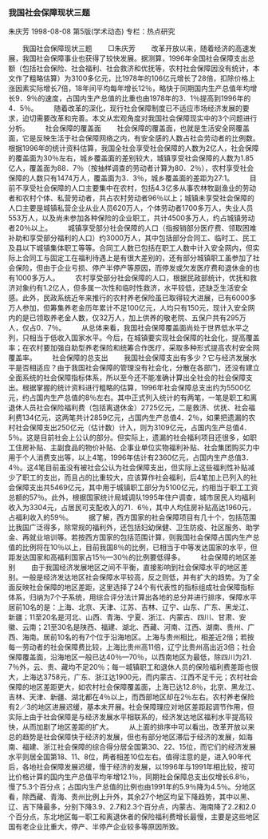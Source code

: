 ### 我国社会保障现状三题
朱庆芳
1998-08-08
第5版(学术动态)
专栏：热点研究

　　我国社会保障现状三题
　　□朱庆芳
　　改革开放以来，随着经济的高速发展，我国社会保障事业也获得了较快发展。据测算，1996年全国社会保障支出总额（包括社会保险、社会福利、社会救济和优抚等，农村社会保障因没有统计，本文作了粗略估算）为3100多亿元，比1978年的106亿元增长了28倍，扣除价格上涨因素实际增长7倍，18年间平均每年增长12％，略快于同期国内生产总值年均增长9．9％的速度，占国内生产总值的比重也由1978年的3．1％提高到1996年的4．5％。
　　随着改革的深化，现行社会保障制度已不适应市场经济发展的要求，迫切需要改革和完善。本文从宏观角度对我国社会保障现实中的3个问题进行分析。
　　社会保障的覆盖面
　　社会保障的覆盖面，也就是生活安全网覆盖面，它是反映生活于社会保障网络之内，有安全感的人数占社会劳动者的比例数。根据1996年的统计资料估算，我国全社会享受社会保障的人数为2亿人，社会保障的覆盖面为30％左右，城乡覆盖面的差别较大，城镇享受社会保障的人数为1.85亿人，覆盖面为88．7％（按抽样调查的劳动者计算为80．2％），农村享受社会保障的人数只有1474万人，覆盖面为3．3％，城乡覆盖面的差距为27∶1。
　　目前不享受社会保障的人口主要集中在农村，包括4.3亿多从事农林牧副渔业的劳动者和农村个体、私营劳动者，共占农村劳动者96％以上；城镇未享受社会保障的人口主要是城镇私营企业从业人员620万人，个体劳动者1700多万人，失业人员553万人，以及尚未参加各种保险的企业职工，共计4500多万人，约占城镇劳动者20％以上。
　　城镇享受部分社会保障的人口（指报销部分医疗费、领取困难补助和享受部分福利的人口）约3000万人，其中包括部分合同工、临时工、民工及县以下城镇集体职工等等。合同工人数已包括在职工人数中计入安全网内，但实际上合同工与固定工在福利待遇上是有很大差别的，还有部分城镇职工虽参加了社会保险，但由于企业亏损、停产半停产等原因，而停发或欠发医疗费和退休金的也有1000多万人。
　　农村享受部分社会保障的人口，根据民政部统计，优抚和救济对象约有1.2亿人，但多属一次性和临时性救济，水平较低，还缺乏生活安全感。此外，民政系统近年来推行的农村养老保险虽已取得较大进展，已有6000多万人参加，但筹集养老金历年累计不足100亿元，人均只有150元，现计入安全网内的是已领取养老金人数，仅32万人，加上供养的敬老院、五保户共有295万人，仅占0．7％。
　　从总体来看，我国社会保障覆盖面尚处于世界低水平之列，只相当于低收入国家水平。今后，在城镇要实现社会保障的社会化，提高覆盖率；在农村要加强自助型养老保险和统筹合作医疗，采取多种形式提高农村安全网覆盖率。
　　社会保障的总支出
　　我国社会保障支出有多少？它与经济发展水平是否相适应？由于我国社会保障的管理没有社会化，分散在各部门，还没有建立全面系统的社会保障指标体系，所以至今还不能准确计算出全社会的社会保障支出。根据掌握的统计资料进行粗略的估算，1996年社会保障总支出约为5500亿元，约占国内生产总值的8％左右。其中正式列入统计的有两笔，一笔是职工和离退休人员社会保险福利费（包括离退休金）2725亿元，二是救济、优抚、社会福利费134亿元，这两笔共计2859亿元，占国内生产总值4．2％，如果把遗漏的农村社会保障支出250亿元（估计数）计入，则为3109亿元，占国内生产总值4．5％。这是目前社会上公认的部分。但实际上，遗漏的社会福利项目还很多，如职工住房补贴、主副食品的物价补贴、企事业单位实物福利补贴、社会集团购买力中用于个人消费支出等，以上4笔，1996年估计有2360亿元，占国内生产总值3．4％。这4笔目前虽没有被社会公认为社会保障支出，但实际上这些福利性补贴减少了职工的支出，而且占的比重较大，应该算作社会福利，后4笔加上已列入的社会保障支出共5469亿元，其中用于城镇职工部分为5100亿元，约相当于职工工资总额的57％。此外，根据国家统计局城调队1995年住户调查，城市居民人均福利收入为3304元，占居民可支配收入的71．6％，其中人均住房补贴高达1960元，占福利收入的59％。
　　据了解，西方国家的社会保障项目有几十个，包括范围比我国广泛得多，除常规的福利外，还包括妇幼保健、卫生防疫、社区服务、助学金、再就业培训等。若按西方国家的包括范围计算，则我国社会保障占国内生产总值的比例将在10％以上，目前我国8％的比例，已相当于中等发达国家的水平，但距发达国家和高福利国家占15％—30％的比例要低得多。
　　社会保障的地区差别
　　由于我国经济发展地区之间不平衡，直接影响到社会保障水平的地区差别。一般是经济发达地区社会保障水平较高，反之则低，并有扩大的趋势。为了全面反映社会保障的地区差距，这里选择了24个有代表性的指标组成社会保障指标体系，归纳为7个子系统，用综合评分法计算出各地的总分并进行排序，保障水平居前10名的是：上海、北京、天津、江苏、吉林、辽宁、山东、广东、黑龙江、新疆；11至20名是河北、山西、青海、宁夏、浙江、内蒙古、四川、甘肃、安徽、云南；21至30名是陕西、福建、湖北、西藏、河南、江西、湖南、贵州、广西、海南。居前10名的有7个位于沿海地区。上海与贵州相比，相差近2倍；若按每一劳动者的社会保障费比较，上海比贵州高11倍，辽宁比贵州高出近3倍；社会保障覆盖面，沿海地区一般已达40％—70％，以西南地区为最低，除四川为21．7％外，云、贵、藏均不足20％；每一城镇职工和退休人员的保险福利费差距也很大，上海达3758元，广东、浙江达1900元，而内蒙古、江西不足千元；农村社会保障的地区差距更大，如农村社会保障覆盖面，上海已达12.8％，北京、黑龙江、吉林、天津、新疆、湖北都在4％以上，而西部地区却在2％左右。农村养老保险有2／3的地区进展迟缓，基本未开展。社会保障理应对地区差距起调节作用，但实际上由于社会保障是与经济发展水平相联系的，经济发达地区福利水平提高较快，从而加剧了地区差距的扩大。
　　从上面的排序中可以看出，改革开放以来总的趋势是社会保障快于经济的发展，但也有部分地区滞后于经济的发展，如海南、福建、浙江社会保障的综合得分居全国第30、22、15位，而它们的经济发展水平则居全国第18、11、8位，两者相差10位左右。值得注意的是，进入90年代后，各地社会保障发展迟缓，慢于经济的发展，以1996年与1991年相比较，按可比价格计算的国内生产总值平均年增12.1％，同期社会保障总支出仅增长6.8％，慢了5.3个百分点；占国内生产总值的比例也由1991年的5.9％降为4.5％。分地区看，除西藏、青海、贵州比例上升外，其余27个地区均呈下降趋势，其中以黑、辽、吉下降最多，分别下降3.9、2.7和2.3个百分点，内蒙古、海南降了2.2和2.0个百分点，东北地区每一职工和离退休者的保险福利费增长最慢，主要是这些地区国有老企业比重大，停产、半停产企业较多等原因所致。
